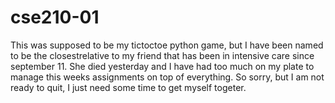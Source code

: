 # cse210-01
This was supposed to be my tictoctoe python game, but I have been named to be the closestrelative to my friend that has been in intensive care since september 11. She died yesterday and I have had too much on my plate to manage this weeks assignments on top of everything. So sorry, but I am not ready to quit, I just need some time to get myself togeter. 
